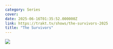 ```yaml
---
category: Series
cover: 
date: 2025-06-16T01:35:52.000000Z
link: https://trakt.tv/shows/the-survivors-2025
title: "The Survivors"
---
```


![](https://walter-r2.trakt.tv/images/shows/000/276/940/fanarts/thumb/c393a0bbfd.jpg)